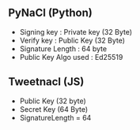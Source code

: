 ## PyNaCl (Python)
- Signing key : Private key (32 Byte)
- Verify key : Public Key (32 Byte)
- Signature Length : 64 byte
- Public Key Algo used : Ed25519

## Tweetnacl (JS)
- Public Key (32 byte)
- Secret Key (64 Byte)
- SignatureLength = 64